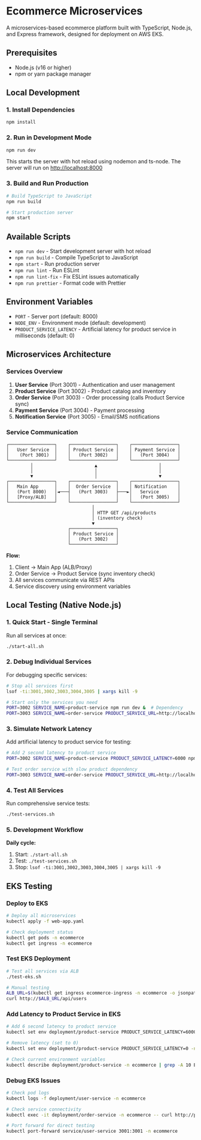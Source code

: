 # Ecommerce Microservices

A microservices-based ecommerce platform built with TypeScript, Node.js, and Express framework, designed for deployment on AWS EKS.

## Prerequisites

- Node.js (v16 or higher)
- npm or yarn package manager

## Local Development

### 1. Install Dependencies

```bash
npm install
```

### 2. Run in Development Mode

```bash
npm run dev
```

This starts the server with hot reload using nodemon and ts-node. The server will run on [http://localhost:8000](http://localhost:8000)

### 3. Build and Run Production

```bash
# Build TypeScript to JavaScript
npm run build

# Start production server
npm start
```

## Available Scripts

- `npm run dev` - Start development server with hot reload
- `npm run build` - Compile TypeScript to JavaScript
- `npm start` - Run production server
- `npm run lint` - Run ESLint
- `npm run lint-fix` - Fix ESLint issues automatically
- `npm run prettier` - Format code with Prettier

## Environment Variables

- `PORT` - Server port (default: 8000)
- `NODE_ENV` - Environment mode (default: development)
- `PRODUCT_SERVICE_LATENCY` - Artificial latency for product service in milliseconds (default: 0)

## Microservices Architecture

### Services Overview

1. **User Service** (Port 3001) - Authentication and user management
2. **Product Service** (Port 3002) - Product catalog and inventory
3. **Order Service** (Port 3003) - Order processing (calls Product Service sync)
4. **Payment Service** (Port 3004) - Payment processing
5. **Notification Service** (Port 3005) - Email/SMS notifications

### Service Communication

```
┌─────────────────┐    ┌─────────────────┐    ┌─────────────────┐
│   User Service  │    │ Product Service │    │ Payment Service │
│    (Port 3001)  │    │   (Port 3002)   │    │   (Port 3004)   │
└─────────────────┘    └─────────────────┘    └─────────────────┘
         │                       ▲                       │
         │                       │                       │
         ▼                       │                       ▼
┌─────────────────┐    ┌─────────────────┐    ┌─────────────────┐
│   Main App      │    │  Order Service  │    │ Notification    │
│   (Port 8000)   │◄───┤   (Port 3003)   ├───►│   Service       │
│   [Proxy/ALB]   │    │                 │    │   (Port 3005)   │
└─────────────────┘    └─────────────────┘    └─────────────────┘
                                │
                                │ HTTP GET /api/products
                                │ (inventory check)
                                ▼
                       ┌─────────────────┐
                       │ Product Service │
                       │   (Port 3002)   │
                       └─────────────────┘
```

**Flow:**
1. Client → Main App (ALB/Proxy)
2. Order Service → Product Service (sync inventory check)
3. All services communicate via REST APIs
4. Service discovery using environment variables

## Local Testing (Native Node.js)

### 1. Quick Start - Single Terminal

Run all services at once:

```bash
./start-all.sh
```

### 2. Debug Individual Services

For debugging specific services:

```bash
# Stop all services first
lsof -ti:3001,3002,3003,3004,3005 | xargs kill -9

# Start only the services you need
PORT=3002 SERVICE_NAME=product-service npm run dev &  # Dependency
PORT=3003 SERVICE_NAME=order-service PRODUCT_SERVICE_URL=http://localhost:3002 npm run dev  # Debug target
```

### 3. Simulate Network Latency

Add artificial latency to product service for testing:

```bash
# Add 2 second latency to product service
PORT=3002 SERVICE_NAME=product-service PRODUCT_SERVICE_LATENCY=6000 npm run dev &

# Test order service with slow product dependency
PORT=3003 SERVICE_NAME=order-service PRODUCT_SERVICE_URL=http://localhost:3002 npm run dev
```

### 4. Test All Services

Run comprehensive service tests:

```bash
./test-services.sh
```

### 5. Development Workflow

**Daily cycle:**
1. Start: `./start-all.sh`
2. Test: `./test-services.sh`
3. Stop: `lsof -ti:3001,3002,3003,3004,3005 | xargs kill -9`

## EKS Testing

### Deploy to EKS

```bash
# Deploy all microservices
kubectl apply -f web-app.yaml

# Check deployment status
kubectl get pods -n ecommerce
kubectl get ingress -n ecommerce
```

### Test EKS Deployment

```bash
# Test all services via ALB
./test-eks.sh

# Manual testing
ALB_URL=$(kubectl get ingress ecommerce-ingress -n ecommerce -o jsonpath='{.status.loadBalancer.ingress[0].hostname}')
curl http://$ALB_URL/api/users
```

### Add Latency to Product Service in EKS

```bash
# Add 6 second latency to product service
kubectl set env deployment/product-service PRODUCT_SERVICE_LATENCY=6000 -n ecommerce

# Remove latency (set to 0)
kubectl set env deployment/product-service PRODUCT_SERVICE_LATENCY=0 -n ecommerce

# Check current environment variables
kubectl describe deployment/product-service -n ecommerce | grep -A 10 Environment
```

### Debug EKS Issues

```bash
# Check pod logs
kubectl logs -f deployment/user-service -n ecommerce

# Check service connectivity
kubectl exec -it deployment/order-service -n ecommerce -- curl http://product-service:3002/api/products

# Port forward for direct testing
kubectl port-forward service/user-service 3001:3001 -n ecommerce
```

